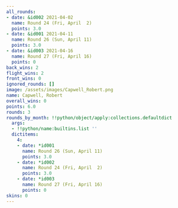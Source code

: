 ```yaml
---
all_rounds:
- date: &id002 2021-04-02
  name: Round 24 (Fri, April  2)
  points: 3.0
- date: &id001 2021-04-11
  name: Round 26 (Sun, April 11)
  points: 3.0
- date: &id003 2021-04-16
  name: Round 27 (Fri, April 16)
  points: 0
back_wins: 2
flight_wins: 2
front_wins: 0
ignored_rounds: []
image: /assets/images/Capwell_Robert.png
name: Capwell, Robert
overall_wins: 0
points: 6.0
rounds: 3
rounds_by_month: !!python/object/apply:collections.defaultdict
  args:
  - !!python/name:builtins.list ''
  dictitems:
    4:
    - date: *id001
      name: Round 26 (Sun, April 11)
      points: 3.0
    - date: *id002
      name: Round 24 (Fri, April  2)
      points: 3.0
    - date: *id003
      name: Round 27 (Fri, April 16)
      points: 0
skins: 0
---
```

